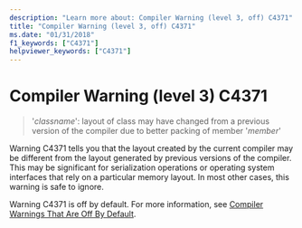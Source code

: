 ```yaml
---
description: "Learn more about: Compiler Warning (level 3, off) C4371"
title: "Compiler Warning (level 3, off) C4371"
ms.date: "01/31/2018"
f1_keywords: ["C4371"]
helpviewer_keywords: ["C4371"]
---
```

# Compiler Warning (level 3) C4371

> '*classname*': layout of class may have changed from a previous version of the compiler due to better packing of member '*member*'

Warning C4371 tells you that the layout created by the current compiler may be different from the layout generated by previous versions of the compiler. This may be significant for serialization operations or operating system interfaces that rely on a particular memory layout. In most other cases, this warning is safe to ignore.

Warning C4371 is off by default. For more information, see [Compiler Warnings That Are Off By Default](../../preprocessor/compiler-warnings-that-are-off-by-default.md).
